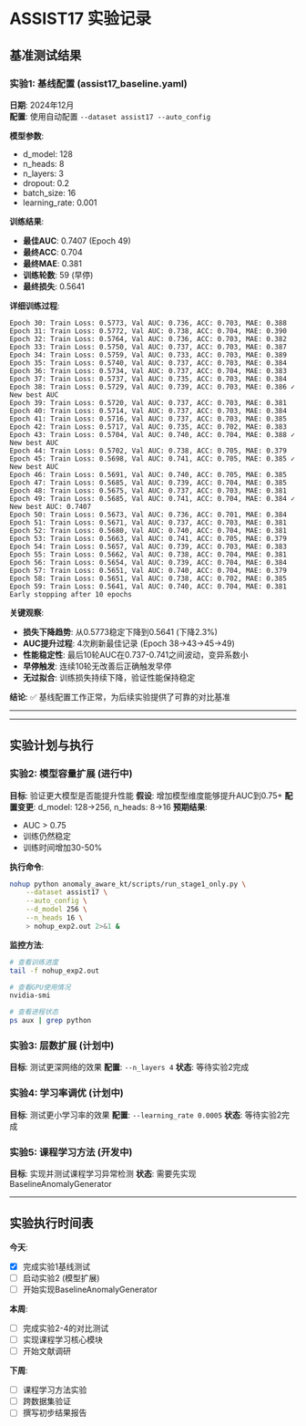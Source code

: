 # ASSIST17 实验记录

## 基准测试结果

### 实验1: 基线配置 (assist17_baseline.yaml)
**日期**: 2024年12月  
**配置**: 使用自动配置 `--dataset assist17 --auto_config`

**模型参数**:
- d_model: 128
- n_heads: 8  
- n_layers: 3
- dropout: 0.2
- batch_size: 16
- learning_rate: 0.001

**训练结果**:
- **最佳AUC**: 0.7407 (Epoch 49)
- **最终ACC**: 0.704
- **最终MAE**: 0.381
- **训练轮数**: 59 (早停)
- **最终损失**: 0.5641

**详细训练过程**:
```
Epoch 30: Train Loss: 0.5773, Val AUC: 0.736, ACC: 0.703, MAE: 0.388
Epoch 31: Train Loss: 0.5772, Val AUC: 0.738, ACC: 0.704, MAE: 0.390
Epoch 32: Train Loss: 0.5764, Val AUC: 0.736, ACC: 0.703, MAE: 0.382
Epoch 33: Train Loss: 0.5750, Val AUC: 0.737, ACC: 0.703, MAE: 0.387
Epoch 34: Train Loss: 0.5759, Val AUC: 0.733, ACC: 0.703, MAE: 0.389
Epoch 35: Train Loss: 0.5740, Val AUC: 0.737, ACC: 0.703, MAE: 0.384
Epoch 36: Train Loss: 0.5734, Val AUC: 0.737, ACC: 0.704, MAE: 0.383
Epoch 37: Train Loss: 0.5737, Val AUC: 0.735, ACC: 0.703, MAE: 0.384
Epoch 38: Train Loss: 0.5729, Val AUC: 0.739, ACC: 0.703, MAE: 0.386 ✓ New best AUC
Epoch 39: Train Loss: 0.5720, Val AUC: 0.737, ACC: 0.703, MAE: 0.381
Epoch 40: Train Loss: 0.5714, Val AUC: 0.737, ACC: 0.703, MAE: 0.384
Epoch 41: Train Loss: 0.5716, Val AUC: 0.737, ACC: 0.703, MAE: 0.385
Epoch 42: Train Loss: 0.5717, Val AUC: 0.735, ACC: 0.702, MAE: 0.383
Epoch 43: Train Loss: 0.5704, Val AUC: 0.740, ACC: 0.704, MAE: 0.388 ✓ New best AUC
Epoch 44: Train Loss: 0.5702, Val AUC: 0.738, ACC: 0.705, MAE: 0.379
Epoch 45: Train Loss: 0.5698, Val AUC: 0.741, ACC: 0.705, MAE: 0.385 ✓ New best AUC
Epoch 46: Train Loss: 0.5691, Val AUC: 0.740, ACC: 0.705, MAE: 0.385
Epoch 47: Train Loss: 0.5685, Val AUC: 0.739, ACC: 0.704, MAE: 0.385
Epoch 48: Train Loss: 0.5675, Val AUC: 0.737, ACC: 0.703, MAE: 0.381
Epoch 49: Train Loss: 0.5685, Val AUC: 0.741, ACC: 0.704, MAE: 0.384 ✓ New best AUC: 0.7407
Epoch 50: Train Loss: 0.5673, Val AUC: 0.736, ACC: 0.701, MAE: 0.384
Epoch 51: Train Loss: 0.5671, Val AUC: 0.737, ACC: 0.703, MAE: 0.381
Epoch 52: Train Loss: 0.5680, Val AUC: 0.740, ACC: 0.704, MAE: 0.381
Epoch 53: Train Loss: 0.5663, Val AUC: 0.741, ACC: 0.705, MAE: 0.379
Epoch 54: Train Loss: 0.5657, Val AUC: 0.739, ACC: 0.703, MAE: 0.383
Epoch 55: Train Loss: 0.5662, Val AUC: 0.738, ACC: 0.704, MAE: 0.381
Epoch 56: Train Loss: 0.5654, Val AUC: 0.739, ACC: 0.704, MAE: 0.384
Epoch 57: Train Loss: 0.5651, Val AUC: 0.740, ACC: 0.704, MAE: 0.379
Epoch 58: Train Loss: 0.5651, Val AUC: 0.738, ACC: 0.702, MAE: 0.385
Epoch 59: Train Loss: 0.5641, Val AUC: 0.740, ACC: 0.704, MAE: 0.381
Early stopping after 10 epochs
```

**关键观察**:
- **损失下降趋势**: 从0.5773稳定下降到0.5641 (下降2.3%)
- **AUC提升过程**: 4次刷新最佳记录 (Epoch 38→43→45→49)
- **性能稳定性**: 最后10轮AUC在0.737-0.741之间波动，变异系数小
- **早停触发**: 连续10轮无改善后正确触发早停
- **无过拟合**: 训练损失持续下降，验证性能保持稳定

**结论**: 
✅ 基线配置工作正常，为后续实验提供了可靠的对比基准

---

---

## 实验计划与执行

### 实验2: 模型容量扩展 (进行中)
**目标**: 验证更大模型是否能提升性能
**假设**: 增加模型维度能够提升AUC到0.75+
**配置变更**: d_model: 128→256, n_heads: 8→16
**预期结果**:
- AUC > 0.75
- 训练仍然稳定
- 训练时间增加30-50%

**执行命令**:
```bash
nohup python anomaly_aware_kt/scripts/run_stage1_only.py \
    --dataset assist17 \
    --auto_config \
    --d_model 256 \
    --n_heads 16 \
    > nohup_exp2.out 2>&1 &
```

**监控方法**:
```bash
# 查看训练进度
tail -f nohup_exp2.out

# 查看GPU使用情况
nvidia-smi

# 查看进程状态
ps aux | grep python
```

### 实验3: 层数扩展 (计划中)
**目标**: 测试更深网络的效果
**配置**: `--n_layers 4`
**状态**: 等待实验2完成

### 实验4: 学习率调优 (计划中)
**目标**: 测试更小学习率的效果
**配置**: `--learning_rate 0.0005`
**状态**: 等待实验2完成

### 实验5: 课程学习方法 (开发中)
**目标**: 实现并测试课程学习异常检测
**状态**: 需要先实现BaselineAnomalyGenerator

---

## 实验执行时间表

**今天**:
- [x] 完成实验1基线测试
- [ ] 启动实验2 (模型扩展)
- [ ] 开始实现BaselineAnomalyGenerator

**本周**:
- [ ] 完成实验2-4的对比测试
- [ ] 实现课程学习核心模块
- [ ] 开始文献调研

**下周**:
- [ ] 课程学习方法实验
- [ ] 跨数据集验证
- [ ] 撰写初步结果报告
